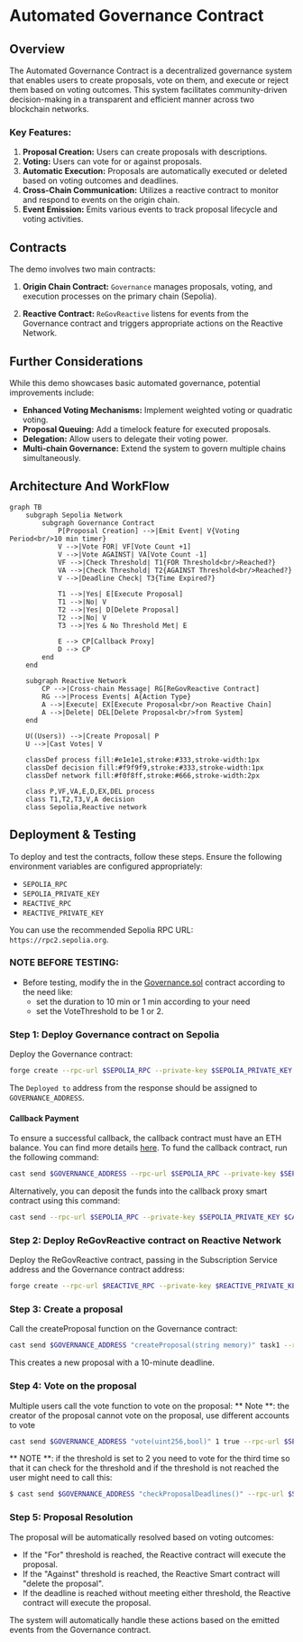 # Automated Governance Contract

## Overview

The Automated Governance Contract is a decentralized governance system that enables users to create proposals, vote on them, and execute or reject them based on voting outcomes. This system facilitates community-driven decision-making in a transparent and efficient manner across two blockchain networks.

### Key Features:

1. **Proposal Creation:** Users can create proposals with descriptions.
2. **Voting:** Users can vote for or against proposals.
3. **Automatic Execution:** Proposals are automatically executed or deleted based on voting outcomes and deadlines.
4. **Cross-Chain Communication:** Utilizes a reactive contract to monitor and respond to events on the origin chain.
5. **Event Emission:** Emits various events to track proposal lifecycle and voting activities.


## Contracts

The demo involves two main contracts:

1. **Origin Chain Contract:** `Governance` manages proposals, voting, and execution processes on the primary chain (Sepolia).

2. **Reactive Contract:** `ReGovReactive` listens for events from the Governance contract and triggers appropriate actions on the Reactive Network.

## Further Considerations

While this demo showcases basic automated governance, potential improvements include:

- **Enhanced Voting Mechanisms:** Implement weighted voting or quadratic voting.
- **Proposal Queuing:** Add a timelock feature for executed proposals.
- **Delegation:** Allow users to delegate their voting power.
- **Multi-chain Governance:** Extend the system to govern multiple chains simultaneously.

## Architecture And WorkFlow

```mermaid
graph TB
    subgraph Sepolia Network
        subgraph Governance Contract
            P[Proposal Creation] -->|Emit Event| V{Voting Period<br/>10 min timer}
            V -->|Vote FOR| VF[Vote Count +1]
            V -->|Vote AGAINST| VA[Vote Count -1]
            VF -->|Check Threshold| T1{FOR Threshold<br/>Reached?}
            VA -->|Check Threshold| T2{AGAINST Threshold<br/>Reached?}
            V -->|Deadline Check| T3{Time Expired?}
            
            T1 -->|Yes| E[Execute Proposal]
            T1 -->|No| V
            T2 -->|Yes| D[Delete Proposal]
            T2 -->|No| V
            T3 -->|Yes & No Threshold Met| E
            
            E --> CP[Callback Proxy]
            D --> CP
        end
    end

    subgraph Reactive Network
        CP -->|Cross-chain Message| RG[ReGovReactive Contract]
        RG -->|Process Events| A{Action Type}
        A -->|Execute| EX[Execute Proposal<br/>on Reactive Chain]
        A -->|Delete| DEL[Delete Proposal<br/>from System]
    end

    U((Users)) -->|Create Proposal| P
    U -->|Cast Votes| V

    classDef process fill:#e1e1e1,stroke:#333,stroke-width:1px
    classDef decision fill:#f9f9f9,stroke:#333,stroke-width:1px
    classDef network fill:#f0f8ff,stroke:#666,stroke-width:2px
    
    class P,VF,VA,E,D,EX,DEL process
    class T1,T2,T3,V,A decision
    class Sepolia,Reactive network
```


## Deployment & Testing

To deploy and test the contracts, follow these steps. Ensure the following environment variables are configured appropriately:

* `SEPOLIA_RPC`
* `SEPOLIA_PRIVATE_KEY`
* `REACTIVE_RPC`
* `REACTIVE_PRIVATE_KEY`


You can use the recommended Sepolia RPC URL: `https://rpc2.sepolia.org`.

### NOTE BEFORE TESTING:
- Before testing, modify the in the [Governance.sol](https://github.com/Reactive-Network/reactive-smart-contract-demos/blob/main/src/demos/automated-governance/Governance.sol) contract according to the need like:
    - set the duration to 10 min or 1 min according to your need
    - set the VoteThreshold to be 1 or 2.


### Step 1: Deploy Governance contract on Sepolia

Deploy the Governance contract:

```sh
forge create --rpc-url $SEPOLIA_RPC --private-key $SEPOLIA_PRIVATE_KEY src/demos/automated-governance/Governance.sol:Governance --constructor-args 0x0000000000000000000000000000000000000000
```

The `Deployed to` address from the response should be assigned to `GOVERNANCE_ADDRESS`.


#### Callback Payment

To ensure a successful callback, the callback contract must have an ETH balance. You can find more details [here](https://dev.reactive.network/system-contract#callback-payments). To fund the callback contract, run the following command:

```bash
cast send $GOVERNANCE_ADDRESS --rpc-url $SEPOLIA_RPC --private-key $SEPOLIA_PRIVATE_KEY --value 0.1ether
```

Alternatively, you can deposit the funds into the callback proxy smart contract using this command:

```bash
cast send --rpc-url $SEPOLIA_RPC --private-key $SEPOLIA_PRIVATE_KEY $CALLBACK_PROXY_ADDR "depositTo(address)" $CALLBACK_ADDR --value 0.1ether
```


### Step 2: Deploy ReGovReactive contract on Reactive Network

Deploy the ReGovReactive contract, passing in the Subscription Service address and the Governance contract address:

```sh
forge create --rpc-url $REACTIVE_RPC --private-key $REACTIVE_PRIVATE_KEY src/demos/automated-governance/ReGovReactive.sol:ReGovReactive --constructor-args $GOVERNANCE_ADDRESS
```

### Step 3: Create a proposal

Call the createProposal function on the Governance contract:

```sh
cast send $GOVERNANCE_ADDRESS "createProposal(string memory)" task1 --rpc-url $SEPOLIA_RPC --private-key $SEPOLIA_PRIVATE_KEY
```

This creates a new proposal with a 10-minute deadline.

### Step 4: Vote on the proposal

Multiple users call the vote function to vote on the proposal:
** Note **: the creator of the proposal cannot vote on the proposal, use different accounts to vote

```sh
cast send $GOVERNANCE_ADDRESS "vote(uint256,bool)" 1 true --rpc-url $SEPOLIA_RPC --private-key $SEPOLIA_PRIVATE_KEY_VOTER
```

** NOTE **: if the threshold is set to 2 you need to vote for the third time so that it can check for the threshold and if the threshold is not reached 
the user might need to call this:

```bash
$ cast send $GOVERNANCE_ADDRESS "checkProposalDeadlines()" --rpc-url $SEPOLIA_RPC --private-key $SEPOLIA_PRIVATE_KEY
```

### Step 5: Proposal Resolution

The proposal will be automatically resolved based on voting outcomes:

- If the "For" threshold is reached, the Reactive contract will execute the proposal.
- If the "Against" threshold is reached, the Reactive Smart contract will "delete the proposal".
- If the deadline is reached without meeting either threshold, the Reactive contract will execute the proposal.

The system will automatically handle these actions based on the emitted events from the Governance contract.
